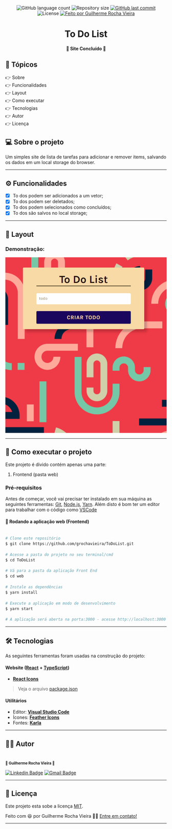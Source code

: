 <p align="center">
  <img alt="GitHub language count" src="https://img.shields.io/github/languages/count/grochavieira/ToDoList?color=%2304D361&style=for-the-badge">

  <img alt="Repository size" src="https://img.shields.io/github/repo-size/grochavieira/ToDoList?style=for-the-badge">
  
  <a href="https://github.com/grochavieira/ToDoList/commits/master">
    <img alt="GitHub last commit" src="https://img.shields.io/github/last-commit/grochavieira/ToDoList?style=for-the-badge">
  </a>
    
   <img alt="License" src="https://img.shields.io/badge/license-MIT-brightgreen?style=for-the-badge">

  <a href="https://github.com/grochavieira">
    <img alt="Feito por Guilherme Rocha Vieira" src="https://img.shields.io/badge/feito%20por-grochavieira-%237519C1?style=for-the-badge&logo=github">
  </a>
  
 
</p>
<h1 align="center">
    To Do List
</h1>

<h4 align="center"> 
	🚧  Site Concluído 🚧
</h4>

## 🏁 Tópicos

<p>
 👉<a href="#-sobre-o-projeto" style="text-decoration: none; "> Sobre</a> <br/>
👉<a href="#-funcionalidades" style="text-decoration: none; "> Funcionalidades</a> <br/>
👉<a href="#-layout" style="text-decoration: none"> Layout</a> <br/>
👉<a href="#-como-executar-o-projeto" style="text-decoration: none"> Como executar</a> <br/>
👉<a href="#-tecnologias" style="text-decoration: none"> Tecnologias</a> <br/>
👉<a href="#-autor" style="text-decoration: none"> Autor</a> <br/>
👉<a href="#user-content--licença" style="text-decoration: none"> Licença</a>

</p>

## 💻 Sobre o projeto

Um simples site de lista de tarefas para adicionar e remover items, salvando os dados em um local storage do browser.

---

<a name="-funcionalidades"></a>

## ⚙️ Funcionalidades

- [x] To dos podem ser adicionados a um vetor;
- [x] To dos podem ser deletados;
- [x] To dos podem selecionados como concluídos;
- [x] To dos são salvos no local storage;

---

## 🎨 Layout

### Demonstração:

<p align="center">
    <img src="assets/todo_demonstration.gif">
</p>

---

## 🚀 Como executar o projeto

Este projeto é divido contém apenas uma parte:

1. Frontend (pasta web)

### Pré-requisitos

Antes de começar, você vai precisar ter instalado em sua máquina as seguintes ferramentas:
[Git](https://git-scm.com), [Node.js](https://nodejs.org/en/), [Yarn](https://classic.yarnpkg.com/en/docs/install).
Além disto é bom ter um editor para trabalhar com o código como [VSCode](https://code.visualstudio.com/)

#### 🧭 Rodando a aplicação web (Frontend)

```bash

# Clone este repositório
$ git clone https://github.com/grochavieira/ToDoList.git

# Acesse a pasta do projeto no seu terminal/cmd
$ cd ToDoList

# Vá para a pasta da aplicação Front End
$ cd web

# Instale as dependências
$ yarn install

# Execute a aplicação em modo de desenvolvimento
$ yarn start

# A aplicação será aberta na porta:3000 - acesse http://localhost:3000

```

---

## 🛠 Tecnologias

As seguintes ferramentas foram usadas na construção do projeto:

#### **Website** ([React](https://reactjs.org/) + [TypeScript](https://www.typescriptlang.org/))

- **[React Icons](https://react-icons.github.io/react-icons/)**

> Veja o arquivo [package.json](https://github.com/grochavieira/ToDoList/blob/master/web/package.json)

#### **Utilitários**

- Editor: **[Visual Studio Code](https://code.visualstudio.com/)**
- Ícones: **[Feather Icons](https://feathericons.com/)**
- Fontes: **[Karla](https://fonts.google.com/specimen/Karla)**

---

<a name="-autor"></a>

## 🦸‍♂️ **Autor**

<p>
<kbd>
 <img src="https://avatars1.githubusercontent.com/u/48029638?s=460&u=f8d11a7aa9ce76a782ef140a075c5c81be878f00&v=4" width="150px;" alt=""/>
 </kbd>
 <br />
 <sub><strong>🌟 Guilherme Rocha Vieira 🌟</strong></sub>
</p>

[![Linkedin Badge](https://img.shields.io/badge/-Guilherme-blue?style=for-the-badge&logo=Linkedin&logoColor=white&link=https://www.linkedin.com/in/grochavieira/)](https://www.linkedin.com/in/grochavieira/)
[![Gmail Badge](https://img.shields.io/badge/-guirocha.hopeisaba@gmail.com-c14438?style=for-the-badge&logo=Gmail&logoColor=white&link=mailto:guirocha.hopeisaba@gmail.com)](mailto:guirocha.hopeisaba@gmail.com)

---

## 📝 Licença

Este projeto esta sobe a licença [MIT](./LICENSE).

Feito com :satisfied: por Guilherme Rocha Vieira 👋🏽 [Entre em contato!](https://www.linkedin.com/in/grochavieira/)

---
